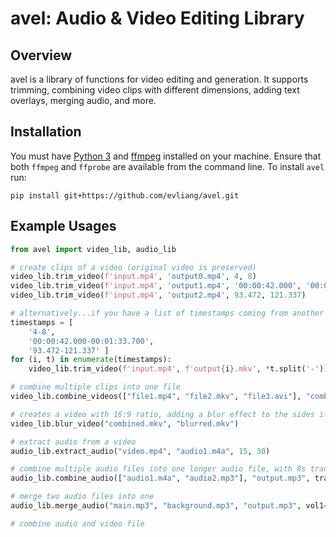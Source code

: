 # avel: Audio & Video Editing Library

## Overview

avel is a library of functions for video editing and generation. It supports trimming, combining video clips with different dimensions, adding text overlays, merging audio, and more. 

## Installation

You must have [Python 3](https://www.python.org/downloads/) and [ffmpeg](https://ffmpeg.org/download.html) installed on your machine. Ensure that both `ffmpeg` and `ffprobe` are available from the command line.
To install `avel` run:

```
pip install git+https://github.com/evliang/avel.git
```

## Example Usages

```Python
from avel import video_lib, audio_lib

# create clips of a video (original video is preserved)
video_lib.trim_video(f'input.mp4', 'output0.mp4', 4, 8)
video_lib.trim_video(f'input.mp4', 'output1.mp4', '00:00:42.000', '00:01:33.700')
video_lib.trim_video(f'input.mp4', 'output2.mp4', 93.472, 121.337)

# alternatively...if you have a list of timestamps coming from another process...
timestamps = [
    '4-8',
    '00:00:42.000-00:01:33.700',
    '93.472-121.337' ]
for (i, t) in enumerate(timestamps):
    video_lib.trim_video(f'input.mp4', f'output{i}.mkv', *t.split('-'))

# combine multiple clips into one file
video_lib.combine_videos(["file1.mp4", "file2.mkv", "file3.avi"], "combined.mkv")

# creates a video with 16:9 ratio, adding a blur effect to the sides if applicable
video_lib.blur_video("combined.mkv", "blurred.mkv")

# extract audio from a video
audio_lib.extract_audio("video.mp4", "audio1.m4a", 15, 30)

# combine multiple audio files into one longer audio file, with 8s transition
audio_lib.combine_audio(["audio1.m4a", "audio2.mp3"], "output.mp3", transition_time=8)

# merge two audio files into one
audio_lib.merge_audio("main.mp3", "background.mp3", "output.mp3", vol1=1.0, vol2=0.4)

# combine audio and video file
```

